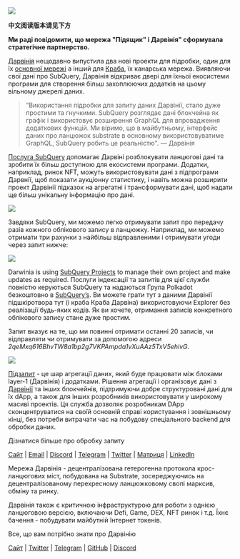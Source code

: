 
![](https://miro.medium.com/max/1400/0*7_sagAfI_wTKePuH)

**中文阅读版本请见下方**

**Ми раді повідомити, що мережа "Підящик" і Дарвінія" сформувала стратегічне партнерство.**

[Дарвінія](https://darwinia.network/) нещодавно випустила два нові проекти для підробки, один для їх [основної мережі](https://explorer.subquery.network/subquery/darwinia-network/darwinia) а інший для [Краба](https://explorer.subquery.network/subquery/darwinia-network/crab), їх канарська мережа. Виявляючи свої дані про SubQuery, Дарвінія відкриває двері для їхньої екосистеми програми для створення більш захоплюючих додатків на цьому вільному джерелі даних.

> “Використання підробки для запиту даних Дарвінії, стало дуже простими та гнучкими. SubQuery розглядає дані блокчейна як графік і використовує розширення GraphQL для впровадження додаткових функцій. Ми віримо, що в майбутньому, інтерфейс даних про ланцюжок substrate в основному використовуватиме GraphQL, SubQuery робить це реальністю". — Дарвінія

[Послуга SubQuery](https://subquery.network/) допомагає Дарвіні розблокувати ланцюгові дані та зробити їх більш доступною для екосистеми програми. Додатки, наприклад, ринок NFT, можуть використовувати дані з підпрограми Дарвнії, щоб показати аукціонну статистику, і навіть можна розширити проект Дарвінії підказок на агрегатні і трансформувати дані, щоб надати ще більш унікальну інформацію про дані.

![](https://miro.medium.com/max/1400/0*n2sGrQWOkIFXxMnq)

Завдяки SubQuery, ми можемо легко отримувати запит про передачу разів кожного облікового запису в ланцюжку. Наприклад, ми можемо отримати три рахунки з найбільш відправленими і отримувати угоди через запит нижче:

![](https://miro.medium.com/max/1400/0*gfS6ksjUL9fR9XA7)

Darwinia is using [SubQuery Projects](https://project.subquery.network/) to manage their own project and make updates as required. Послуги індексації та запитів для цієї служби повністю керуються SubQuery та надаються Група Polkadot безкоштовно в [SubQuery’s](https://explorer.subquery.network/). Ви можете грати тут з даними Дарвінії підшкіротвора тут (і краба Краба Дарвіна) використовуючи Explorer без реалізації будь-яких кодів. Як ви хочете, отримання записів конкретного облікового запису стане дуже простим.

Запит вказує на те, що ми повинні отримати останні 20 записів, чи відправляти чи отримувати за допомогою адреси _2qeMxq616BhvTW8a1bp2g7VKPAmpda1vXuAAz5TxV5ehivG_.

![](https://miro.medium.com/max/1400/0*z-9giNk4RnhxliYy)

[Підзапит](https://subquery.network/) - це шар агрегації даних, який буде працювати між блоками layer-1 (Дарвінія) і додатками. Рішення агрегації і організовує дані з [Дарвінії](https://darwinia.network/) та інших блокчейнів, підтримуючи добре структуровані дані для їх dApp, а також для інших розробників використовувати у широкому масиві проектів. Ця служба дозволяє розробникам DApp сконцентруватися на своїй основній справі користування і зовнішньому кінці, без потреби витрачати час на побудову спеціального backend для обробки даних.

Дізнатися більше про обробку запиту

[Сайт](https://subquery.network/) | [Email](mailto:hello@subquery.network) | [Discord](https://discord.com/invite/78zg8aBSMG) | [Telegram](https://t.me/subquerynetwork) | [Twitter](https://twitter.com/subquerynetwork) | [Матриця](https://matrix.to/#/#subquery:matrix.org) | [LinkedIn](https://www.linkedin.com/company/subquery)

Мережа Дарвінія - децентралізована гетерогенна протокола крос-ланцюгових міст, побудована на Substrate, зосереджуючись на децентралізованому перехресному ланцюжковому свопі марксив, обміну та ринку.

Дарвінія також є критичною інфраструктурою для роботи з однією ланцюговою версією, включаючи Defi, Game, DEX, NFT ринок і т.д. Їхнє бачення - побудувати майбутній Інтернет токенів.

Все, що вам потрібно знати про Дарвінію

[Сайт](https://darwinia.network/) | [Twitter](https://twitter.com/DarwiniaNetwork) | [Telegram](https://t.me/DarwiniaNetwork) | [GitHub](https://github.com/darwinia-network) | [Discord](https://discord.gg/KMZVeyM)